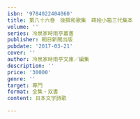 ```yaml
---
isbn: '9784022404060'
title: 第八十六巻　後撰和歌集　蒔絵小箱三代集本
volume: ''
series: 冷泉家時雨亭叢書
publisher: 朝日新聞出版
pubdate: '2017-03-21'
cover: ''
author: 冷泉家時雨亭文庫／編集
description: ''
price: '30000'
genre: ''
target: 専門
format: 全集・双書
content: 日本文学詩歌

---
```

